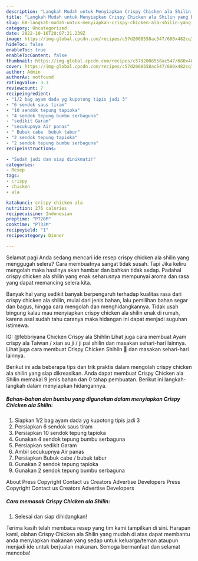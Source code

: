 ```yaml
---
description: "Langkah Mudah untuk Menyiapkan Crispy Chicken ala Shilin yang Enak"
title: "Langkah Mudah untuk Menyiapkan Crispy Chicken ala Shilin yang Enak"
slug: 68-langkah-mudah-untuk-menyiapkan-crispy-chicken-ala-shilin-yang-enak
category: Uncategorized
date: 2022-10-16T20:07:21.239Z
image: https://img-global.cpcdn.com/recipes/c57d2008558ac547/680x482cq70/crispy-chicken-ala-shilin-foto-resep-utama.jpg
hideToc: false
enableToc: true
enableTocContent: false
thumbnail: https://img-global.cpcdn.com/recipes/c57d2008558ac547/680x482cq70/crispy-chicken-ala-shilin-foto-resep-utama.jpg
cover: https://img-global.cpcdn.com/recipes/c57d2008558ac547/680x482cq70/crispy-chicken-ala-shilin-foto-resep-utama.jpg
author: Admin
authorAv: notfound
ratingvalue: 3.3
reviewcount: 7
recipeingredient:
- "1/2 bag ayam dada yg kupotong tipis jadi 3"
- "6 sendok saus tiram"
- "10 sendok tepung tapioka"
- "4 sendok tepung bumbu serbaguna"
- "sedikit Garam"
- "secukupnya Air panas"
- " Bubuk cabe  bubuk tabur"
- "2 sendok tepung tapioka"
- "2 sendok tepung bumbu serbaguna"
recipeinstructions:

- "Sudah jadi dan siap dinikmati!"
categories:
- Resep
tags:
- crispy
- chicken
- ala

katakunci: crispy chicken ala 
nutrition: 276 calories
recipecuisine: Indonesian
preptime: "PT26M"
cooktime: "PT33M"
recipeyield: "1"
recipecategory: Dinner

---
```



Selamat pagi Anda sedang mencari ide resep crispy chicken ala shilin yang menggugah selera? Cara membuatnya sangat tidak susah. Tapi Jika keliru mengolah maka hasilnya akan hambar dan bahkan tidak sedap. Padahal crispy chicken ala shilin yang enak seharusnya mempunyai aroma dan rasa yang dapat memancing selera kita.


Banyak hal yang sedikit banyak berpengaruh terhadap kualitas rasa dari crispy chicken ala shilin, mulai dari jenis bahan, lalu pemilihan bahan segar dan bagus, hingga cara mengolah dan menghidangkannya. Tidak usah bingung kalau mau menyiapkan crispy chicken ala shilin enak di rumah, karena asal sudah tahu caranya maka hidangan ini dapat menjadi suguhan istimewa.

IG: @febbriyana Chicken Crispy ala Shihlin Lihat juga cara membuat Ayam crispy ala Taiwan / xian su ji / ji pai shilin dan masakan sehari-hari lainnya. Lihat juga cara membuat Crispy Chicken Shihlin 🍗 dan masakan sehari-hari lainnya.


Berikut ini ada beberapa tips dan trik praktis dalam mengolah crispy chicken ala shilin yang siap dikreasikan. Anda dapat membuat Crispy Chicken ala Shilin memakai 9 jenis bahan dan 0 tahap pembuatan. Berikut ini langkah-langkah dalam menyiapkan hidangannya.

<!--inarticleads1-->

##### Bahan-bahan dan bumbu yang digunakan dalam menyiapkan Crispy Chicken ala Shilin:

1. Siapkan 1/2 bag ayam dada yg kupotong tipis jadi 3
1. Persiapkan 6 sendok saus tiram
1. Persiapkan 10 sendok tepung tapioka
1. Gunakan 4 sendok tepung bumbu serbaguna
1. Persiapkan sedikit Garam
1. Ambil secukupnya Air panas
1. Persiapkan  Bubuk cabe / bubuk tabur
1. Gunakan 2 sendok tepung tapioka
1. Gunakan 2 sendok tepung bumbu serbaguna


About Press Copyright Contact us Creators Advertise Developers Press Copyright Contact us Creators Advertise Developers 

<!--inarticleads2-->

##### Cara memasak Crispy Chicken ala Shilin:


1. Selesai dan siap dihidangkan!



Terima kasih telah membaca resep yang tim kami tampilkan di sini. Harapan kami, olahan Crispy Chicken ala Shilin yang mudah di atas dapat membantu anda menyiapkan makanan yang sedap untuk keluarga/teman ataupun menjadi ide untuk berjualan makanan. Semoga bermanfaat dan selamat mencoba!
